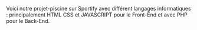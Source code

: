 Voici notre projet-piscine sur Sportify avec différent langages informatiques : principalement HTML CSS et JAVASCRIPT pour le Front-End et avec PHP pour le Back-End.
